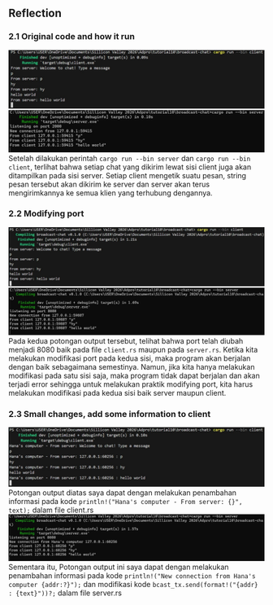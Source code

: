 ## Reflection

### 2.1 Original code and how it run
![alt text](broadcastchat_client.jpg)
![alt text](broadcastchat_server.jpg) <br>
Setelah dilakukan perintah `cargo run --bin server` dan `cargo run --bin client`, terlihat bahwa setiap chat yang dikirim lewat sisi client juga akan ditampilkan pada sisi server. Setiap client mengetik suatu pesan, string pesan tersebut akan dikirim ke server dan server akan terus mengirimkannya ke semua klien yang terhubung dengannya.

### 2.2 Modifying port
![alt text](client8080.jpg)
![alt text](server8080.jpg)
Pada kedua potongan output tersebut, telihat bahwa port telah diubah menjadi 8080 baik pada file `client.rs` maupun pada `server.rs`. Ketika kita melakukan modifikasi port pada kedua sisi, maka program akan berjalan dengan baik sebagaimana semestinya. Namun, jika kita hanya melakukan modifikasi pada satu sisi saja, maka program tidak dapat berjalan dan akan terjadi error sehingga untuk melakukan praktik modifying port, kita harus melakukan modifikasi pada kedua sisi baik server maupun client.

### 2.3 Small changes, add some information to client
![alt text](client_info.jpg) <br>
Potongan output diatas saya dapat dengan melakukan penambahan informasi pada kode `println!("Hana's computer - From server: {}", text);` dalam file client.rs
![alt text](server_info.jpg) <br>
Sementara itu, Potongan output ini saya dapat dengan melakukan penambahan informasi pada kode `println!("New connection from Hana's computer {addr:?}");` dan modifikasi kode `bcast_tx.send(format!("{addr} : {text}"))?;` dalam file server.rs 